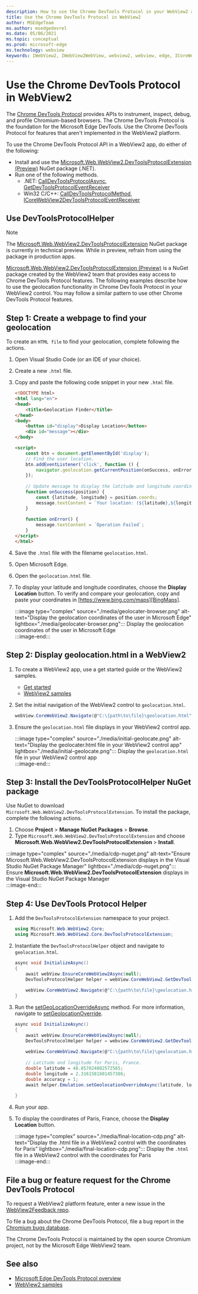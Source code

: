 ```yaml
---
description: How to use the Chrome DevTools Protocol in your WebView2 app by using the Microsoft Edge WebView2 Chrome DevTools Protocol NuGet package.
title: Use the Chrome DevTools Protocol in WebView2
author: MSEdgeTeam
ms.author: msedgedevrel
ms.date: 05/06/2021
ms.topic: conceptual
ms.prod: microsoft-edge
ms.technology: webview
keywords: IWebView2, IWebView2WebView, webview2, webview, edge, ICoreWebView2, ICoreWebView2Controller, Chrome DevTools Protocol
---
```

# Use the Chrome DevTools Protocol in WebView2  

The [Chrome DevTools Protocol][GitHubChromedevtoolsDevtoolsProtocol] provides APIs to instrument, inspect, debug, and profile Chromium-based browsers.  The Chrome DevTools Protocol is the foundation for the Microsoft Edge DevTools.  Use the Chrome DevTools Protocol for features that aren't implemented in the WebView2 platform.

To use the Chrome DevTools Protocol API in a WebView2 app, do either of the following:

*   Install and use the [Microsoft.Web.WebView2.DevToolsProtocolExtension (Preview)][NugetPackagesMicrosoftWebWebView2DevToolsprotocolextension] NuGet package \(.NET\).  
*   Run one of the following methods.  
    *   .NET:  [CallDevToolsProtocolAsync][DotnetApiMicrosoftWebWebview2CoreCorewebview2CalldevtoolsprotocolmethodasyncViewWebview2Dotnet1077444MicrosoftWebWebView2CoreCorewebview2CalldevtoolsprotocolmethodsyncSystemStringSystemString], [GetDevToolsProtocolEventReceiver][DotnetApiMicrosoftWebWebview2CoreCorewebview2GetdevtoolsprotocoleventreceiverViewWebview2Dotnet1077444]  
    *   Win32 C/C++:  [CallDevToolsProtocolMethod][Webview2ReferenceWin32Icorewebview2ViewWebview21077444Calldevtoolsprotocolmethod], [ICoreWebView2DevToolsProtocolEventReceiver][Webview2ReferenceWin32Icorewebview2devtoolsprotocoleventreceiverViewWebview21077444]  
    

<!-- ====================================================================== -->
## Use DevToolsProtocolHelper

> [!NOTE]
> The [Microsoft.Web.WebView2.DevToolsProtocolExtension][NugetPackagesMicrosoftWebWebView2DevToolsprotocolextension] NuGet package is currently in technical preview.  While in preview, refrain from using the package in production apps.

[Microsoft.Web.WebView2.DevToolsProtocolExtension (Preview)][NugetPackagesMicrosoftWebWebView2DevToolsprotocolextension] is a NuGet package created by the WebView2 team that provides easy access to Chrome DevTools Protocol features.  The following examples describe how to use the geolocation functionality in Chrome DevTools Protocol in your WebView2 control.  You may follow a similar pattern to use other Chrome DevTools Protocol features.


<!-- ====================================================================== -->
## Step 1: Create a webpage to find your geolocation  

To create an `HTML file` to find your geolocation, complete following the actions.  

1.  Open Visual Studio Code \(or an IDE of your choice\).  
1.  Create a new `.html` file.  
1.  Copy and paste the following code snippet in your new `.html` file.  
    
    ```html
    <!DOCTYPE html>
    <html lang="en">
    <head>
        <title>Geolocation Finder</title>
    </head>
    <body>
        <button id="display">Display Location</button>
        <div id="message"></div>
    </body>
    
    <script>
        const btn = document.getElementById('display');
        // Find the user location.
        btn.addEventListener('click', function () {
            navigator.geolocation.getCurrentPosition(onSuccess, onError);
        });
        
        // Update message to display the latitude and longitude coordinates.
        function onSuccess(position) {
            const {latitude, longitude} = position.coords;
            message.textContent = `Your location: (${latitude},${longitude})`;
        }
        
        function onError() {
            message.textContent = `Operation Failed`;
        }
    </script>
    </html>
    ```  
    
1.  Save the `.html` file with the filename `geolocation.html`.  
1.  Open Microsoft Edge.  
1.  Open the `geolocation.html` file.  
1.  To display your latitude and longitude coordinates, choose the **Display Location** button.  To verify and compare your geolocation, copy and paste your coordinates in [https://www.bing.com/maps][BingMaps].  
    
    :::image type="complex" source="./media/geolocater-browser.png" alt-text="Display the geolocation coordinates of the user in Microsoft Edge" lightbox="./media/geolocater-browser.png":::
       Display the geolocation coordinates of the user in Microsoft Edge  
    :::image-end:::  
    

<!-- ====================================================================== -->
## Step 2: Display geolocation.html in a WebView2  

1.  To create a WebView2 app, use a get started guide or the WebView2 samples.
    *   [Get started](../index.md#get-started)
    *   [WebView2 samples][GithubMicrosoftedgeWebview2samples]
        
1.  Set the initial navigation of the WebView2 control to `geolocation.html`.  
    
    ```csharp
    webView.CoreWebView2.Navigate(@"C:\{path\to\file}\geolocation.html");
    ```  
    
1.  Ensure the `geolocation.html` file displays in your WebView2 control app.  
    
    :::image type="complex" source="./media/initial-geolocate.png" alt-text="Display the geolocater.html file in your WebView2 control app" lightbox="./media/initial-geolocate.png":::
       Display the `geolocation.html` file in your WebView2 control app  
    :::image-end:::  
    

<!-- ====================================================================== -->
## Step 3: Install the DevToolsProtocolHelper NuGet package  

Use NuGet to download `Microsoft.Web.WebView2.DevToolsProtocolExtension`.  To install the package, complete the following actions.  

1.  Choose **Project** > **Manage NuGet Packages** > **Browse**.  
1.  Type `Microsoft.Web.WebView2.DevToolsProtocolExtension` and choose **Microsoft.Web.WebView2.DevToolsProtocolExtension** > **Install**.   
    
:::image type="complex" source="./media/cdp-nuget.png" alt-text="Ensure Microsoft.Web.WebView2.DevToolsProtocolExtension displays in the Visual Studio NuGet Package Manager" lightbox="./media/cdp-nuget.png":::
   Ensure **Microsoft.Web.WebView2.DevToolsProtocolExtension** displays in the Visual Studio NuGet Package Manager  
:::image-end:::    


<!-- ====================================================================== -->
## Step 4: Use DevTools Protocol Helper  

1.  Add the `DevToolsProtocolExtension` namespace to your project.  
    
    ```csharp
    using Microsoft.Web.WebView2.Core;
    using Microsoft.Web.WebView2.Core.DevToolsProtocolExtension;
    ```  
    
1.  Instantiate the `DevToolsProtocolHelper` object and navigate to `geolocation.html`.  
    
    ```csharp
    async void InitializeAsync()
    {
        await webView.EnsureCoreWebView2Async(null);
        DevToolsProtocolHelper helper = webView.CoreWebView2.GetDevToolsProtocolHelper(); 
        
        webView.CoreWebView2.Navigate(@"C:\{path\to\file}\geolocation.html");
    }
    ```  
    
1.  Run the [setGeoLocationOverrideAsync][GithubChromedevtoolsDevtoolsProtocolTotEmulationMethodSetgeolocationoverride] method.  For more information, navigate to [setGeolocationOverride][GithubChromedevtoolsDevtoolsProtocolTotEmulationMethodSetgeolocationoverride].  
    
    ```csharp
    async void InitializeAsync()
    {
        await webView.EnsureCoreWebView2Async(null);
        DevToolsProtocolHelper helper = webview.CoreWebView2.GetDevToolsProtocolHelper();
        
        webView.CoreWebView2.Navigate(@"C:\{path\to\file}\geolocation.html");
        
        // Latitude and longitude for Paris, France.
        double latitude = 48.857024082572565;  
        double longitude = 2.3161581601457386;  
        double accuracy = 1;
        await helper.Emulation.setGeolocationOverrideAsync(latitude, longitude, accuracy);
        
    }
    ```  
    
1.  Run your app.  
1.  To display the coordinates of Paris, France, choose the **Display Location** button.  
    
    :::image type="complex" source="./media/final-location-cdp.png" alt-text="Display the .html file in a WebView2 control with the coordinates for Paris" lightbox="./media/final-location-cdp.png":::
       Display the `.html` file in a WebView2 control with the coordinates for Paris  
    :::image-end:::  
    

<!-- ====================================================================== -->
## File a bug or feature request for the Chrome DevTools Protocol

To request a WebView2 platform feature, enter a new issue in the [WebView2Feedback repo][GithubMicrosoftedgeWebview2feedback].

To file a bug about the Chrome DevTools Protocol, file a bug report in the [Chromium bugs database][ChromiumBugsChromiumIssuesEntryComponentsPlatformDevtoolsPlatform].

The Chrome DevTools Protocol is maintained by the open source Chromium project, not by the Microsoft Edge WebView2 team.


<!-- ====================================================================== -->
## See also

*  [Microsoft Edge DevTools Protocol overview](../../devtools-protocol-chromium/index.md)
*  [WebView2 samples][GithubMicrosoftedgeWebview2samples]  

    
<!-- ====================================================================== -->
 <!-- links -->  
[DotnetApiMicrosoftWebWebview2CoreCorewebview2GetdevtoolsprotocoleventreceiverViewWebview2Dotnet1077444]: /dotnet/api/microsoft.web.webview2.core.corewebview2.getdevtoolsprotocoleventreceiver?view=webview2-dotnet-1.0.774.44&preserve-view=true "CoreWebView2.GetDevToolsProtocolEventReceiver(String) Method | Microsoft Docs"  
[DotnetApiMicrosoftWebWebview2CoreCorewebview2CalldevtoolsprotocolmethodasyncViewWebview2Dotnet1077444MicrosoftWebWebView2CoreCorewebview2CalldevtoolsprotocolmethodsyncSystemStringSystemString]: /dotnet/api/microsoft.web.webview2.core.corewebview2.calldevtoolsprotocolmethodasync?view=webview2-dotnet-1.0.774.44&preserve-view=true#Microsoft_Web_WebView2_Core_CoreWebView2_CallDevToolsProtocolMethodAsync_System_String_System_String_ "CoreWebView2.CallDevToolsProtocolMethodAsync(String, String) Method | Microsoft Docs"  

[Webview2ReferenceWin32Icorewebview2ViewWebview21077444Calldevtoolsprotocolmethod]: /microsoft-edge/webview2/reference/win32/icorewebview2?view=webview2-1.0.774.44&preserve-view=true#calldevtoolsprotocolmethod "CallDevToolsProtocolMethod - interface ICoreWebView2 | Microsoft Docs"  
[Webview2ReferenceWin32Icorewebview2devtoolsprotocoleventreceiverViewWebview21077444]: /microsoft-edge/webview2/reference/win32/icorewebview2devtoolsprotocoleventreceiver?view=webview2-1.0.774.44&preserve-view=true "interface ICoreWebView2DevToolsProtocolEventReceiver | Microsoft Docs"  

[BingMaps]: https://www.bing.com/maps "Bing Maps"  

[GitHubChromedevtoolsDevtoolsProtocol]: https://chromedevtools.github.io/devtools-protocol "Chrome DevTools Protocol | GitHub"  
[GithubChromedevtoolsDevtoolsProtocolTotEmulationMethodSetgeolocationoverride]: https://chromedevtools.github.io/devtools-protocol/tot/Emulation/#method-setGeolocationOverride "Emulation.setGeolocationOverride - Chrome DevTools Protocol | GitHub"  

[GithubMicrosoftedgeWebview2feedback]: https://github.com/MicrosoftEdge/WebView2Feedback "WebView Feedback | GitHub"  
[GithubMicrosoftedgeWebview2samples]: https://github.com/MicrosoftEdge/WebView2Samples "WebView2 samples | GitHub"  

[ChromiumBugsChromiumIssuesEntryComponentsPlatformDevtoolsPlatform]: https://bugs.chromium.org/p/chromium/issues/entry?components=Platform%3EDevTools%3EPlatform "Bug report | Chromium Bugs"  

[NugetPackagesMicrosoftWebWebView2DevToolsprotocolextension]: https://www.nuget.org/packages/Microsoft.Web.WebView2.DevToolsProtocolExtension "Microsoft.Web.WebView2.DevToolsProtocolExtension | NuGet QA Gallery"  
